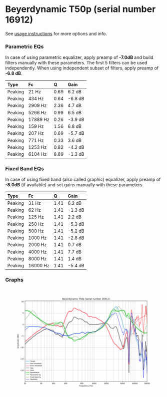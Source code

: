 # Beyerdynamic T50p (serial number 16912)
See [usage instructions](https://github.com/jaakkopasanen/AutoEq#usage) for more options and info.

### Parametric EQs
In case of using parametric equalizer, apply preamp of **-7.0dB** and build filters manually
with these parameters. The first 5 filters can be used independently.
When using independent subset of filters, apply preamp of **-6.8 dB**.

| Type    | Fc       |    Q | Gain    |
|:--------|:---------|:-----|:--------|
| Peaking | 21 Hz    | 0.69 | 6.2 dB  |
| Peaking | 434 Hz   | 0.64 | -6.8 dB |
| Peaking | 2909 Hz  | 2.36 | 4.7 dB  |
| Peaking | 5266 Hz  | 0.99 | 6.5 dB  |
| Peaking | 17889 Hz | 0.26 | -3.9 dB |
| Peaking | 159 Hz   | 1.56 | 6.8 dB  |
| Peaking | 207 Hz   | 0.69 | -5.7 dB |
| Peaking | 771 Hz   | 0.33 | 3.6 dB  |
| Peaking | 1253 Hz  | 0.82 | -4.2 dB |
| Peaking | 6104 Hz  | 8.89 | -1.3 dB |

### Fixed Band EQs
In case of using fixed band (also called graphic) equalizer, apply preamp of **-8.0dB**
(if available) and set gains manually with these parameters.

| Type    | Fc       |    Q | Gain    |
|:--------|:---------|:-----|:--------|
| Peaking | 31 Hz    | 1.41 | 6.2 dB  |
| Peaking | 62 Hz    | 1.41 | -1.3 dB |
| Peaking | 125 Hz   | 1.41 | 2.2 dB  |
| Peaking | 250 Hz   | 1.41 | -5.3 dB |
| Peaking | 500 Hz   | 1.41 | -5.2 dB |
| Peaking | 1000 Hz  | 1.41 | -2.8 dB |
| Peaking | 2000 Hz  | 1.41 | 0.7 dB  |
| Peaking | 4000 Hz  | 1.41 | 7.7 dB  |
| Peaking | 8000 Hz  | 1.41 | 1.4 dB  |
| Peaking | 16000 Hz | 1.41 | -5.4 dB |

### Graphs
![](./Beyerdynamic%20T50p%20(serial%20number%2016912).png)